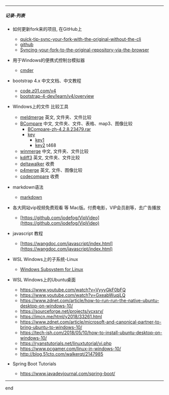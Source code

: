 

---

##### 记录-列表

- 如何更新fork来的项目, 在GitHub上
  - [quick-tip-sync-your-fork-with-the-original-without-the-cli](https://www.sitepoint.com/quick-tip-sync-your-fork-with-the-original-without-the-cli/)
  - [github](https://github.com/isaacs/github/issues/1122)
  - [Syncing-your-fork-to-the-original-repository-via-the-browser](https://github.com/KirstieJane/STEMMRoleModels/wiki/Syncing-your-fork-to-the-original-repository-via-the-browser)

- 用于Windows的便携式控制台模拟器
  - [cmder](http://cmder.net/)

- bootstrap 4.x 中文文档、中文教程
  - [code.z01.com/v4](http://code.z01.com/v4/)
  - [bootstrap-4-dev/learn/v4/overview](https://www.udemy.com/bootstrap-4-dev/learn/v4/overview)

- Windows上的文件 比较工具
  <!-- - [diff-tools-windows](https://www.git-tower.com/blog/diff-tools-windows/) 各种市面上的Windows比较工具介绍 -->
  
  - [meldmerge](http://meldmerge.org/) 英文, 文件夹、文件比较
  - [BCompare](http://www.scootersoftware.com/) 中文, 文件夹、文件、表格、map3、图像比较
    - [BCompare-zh-4.2.8.23479.rar](https://github.com/littleostar-blog/littleostar-blog.github.io/raw/master/files/BCompare-zh-4.2.8.23479.rar)
    - [key](https://github.com/littleostar-blog/littleostar-blog.github.io/raw/master/files/bcompare-keygen.rar)
      - [key1](https://www.lanzous.com/i18prgh)
      - [key2](https://pan.baidu.com/s/1O4RYjtqnWO--xZBTyKDoWQ) t468
  - [winmerge](http://winmerge.org/) 中文, 文件夹、文件比较
  - [kdiff3](http://kdiff3.sourceforge.net/) 英文, 文件夹、文件比较
  - [deltawalker](https://www.deltawalker.com/) 收费
  - [p4merge](https://www.perforce.com/products/helix-core-apps/merge-diff-tool-p4merge) 英文, 文件、图像比较
  - [codecompare](https://www.devart.com/codecompare/) 收费
  
- markdown语法
  - [markdown](https://daringfireball.net/projects/markdown/)

- 各大网站vip视频免费观看 等 Mac版。付费电影，VIP会员剧等，去广告播放
  - [https://github.com/iodefog/VipVideo](https://github.com/iodefog/VipVideo)

- javascript 教程
  - [https://wangdoc.com/javascript/index.html](https://wangdoc.com/javascript/index.html)

- WSL Windows上的子系统-Linux
  - [Windows Subsystem for Linux](https://docs.microsoft.com/en-us/windows/wsl/install-win10)

- WSL Windows上的Ubuntu桌面
  - https://www.youtube.com/watch?v=VyyyGkF0bFQ
  - https://www.youtube.com/watch?v=GxeabWuqjLQ
  - https://www.zdnet.com/article/how-to-run-run-the-native-ubuntu-desktop-on-windows-10/
  - https://sourceforge.net/projects/vcxsrv/
  - https://imcn.me/html/y2018/33261.html
  - https://www.zdnet.com/article/microsoft-and-canonical-partner-to-bring-ubuntu-to-windows-10/
  - https://tech-ish.com/2018/05/10/how-to-install-ubuntu-desktop-on-windows-10/
  - https://ryanstutorials.net/linuxtutorial/vi.php
  - https://www.pcgamer.com/linux-in-windows-10/
  - http://blog.51cto.com/walkerqt/2147985

- Spring Boot Tutorials
  - https://www.javadevjournal.com/spring-boot/

---

end
